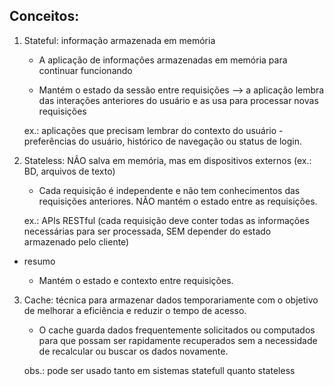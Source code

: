 ## Conceitos:

1. Stateful: informação armazenada em memória

    - A aplicação de informações armazenadas em memória para continuar funcionando

    - Mantém o estado da sessão entre requisições --> a aplicação lembra das interações anteriores do usuário e as usa para processar novas requisições

    ex.: aplicações que precisam lembrar do contexto do usuário - preferências do usuário, histórico de navegação ou status de login.

2. Stateless: NÃO salva em memória, mas em dispositivos externos (ex.: BD, arquivos de texto)

    - Cada requisição é independente e não tem conhecimentos das requisições anteriores. NÃO mantém o estado entre as requisições.

    ex.: APIs RESTful (cada requisição deve conter todas as informações necessárias para ser processada, SEM depender do estado armazenado pelo cliente)

- resumo

    - Mantém o estado e contexto entre requisições.

3. Cache: técnica para armazenar dados temporariamente com o objetivo de melhorar a eficiência e reduzir o tempo de acesso.

    - O cache guarda dados frequentemente solicitados ou computados para que possam ser rapidamente recuperados sem a necessidade de recalcular ou buscar os dados novamente.

    obs.: pode ser usado tanto em sistemas statefull quanto stateless